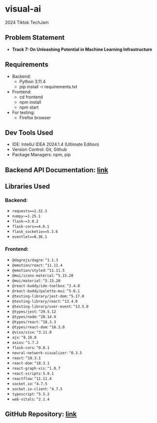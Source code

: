 # visual-ai
2024 Tiktok TechJam

## Problem Statement
- **Track 7: On Unleashing Potential in Machine Learning Infrastructure**

## Requirements

- Backend:
  - Python 3.11.4
  - pip install -r requirements.txt
- Frontend:
  - cd frontend
  - npm install
  - npm start
- For testing:
  - Firefox browser

## Dev Tools Used

- IDE: IntelliJ IDEA 2024.1.4 (Ultimate Edition)
- Version Control: Git, Github
- Package Managers: npm, pip

## Backend API Documentation: [link](./backend/api_documentation.md)

## Libraries Used

### Backend:
  - `requests==2.32.3`
  - `numpy~=1.25.1`
  - `flask~=3.0.2`
  - `flask-cors==4.0.1`
  - `flask_socketio==5.3.6`
  - `eventlet==0.36.1`
### Frontend:
  - `@dagrejs/dagre`: `^1.1.3`
  - `@emotion/react`: `^11.11.4`
  - `@emotion/styled`: `^11.11.5`
  - `@mui/icons-material`: `^5.15.20`
  - `@mui/material`: `^5.15.20`
  - `@react-buddy/ide-toolbox`: `^2.4.0`
  - `@react-buddy/palette-mui`: `^5.0.1`
  - `@testing-library/jest-dom`: `^5.17.0`
  - `@testing-library/react`: `^13.4.0`
  - `@testing-library/user-event`: `^13.5.0`
  - `@types/jest`: `^29.5.12`
  - `@types/node`: `^20.14.9`
  - `@types/react`: `^18.3.3`
  - `@types/react-dom`: `^18.3.0`
  - `@visx/visx`: `^3.11.0`
  - `ajv`: `^8.16.0`
  - `axios`: `^1.7.2`
  - `flask-cors`: `^0.0.1`
  - `neural-network-visualizer`: `^0.3.5`
  - `react`: `^18.3.1`
  - `react-dom`: `^18.3.1`
  - `react-graph-vis`: `^1.0.7`
  - `react-scripts`: `5.0.1`
  - `reactflow`: `^11.11.4`
  - `socket.io`: `^4.7.5`
  - `socket.io-client`: `^4.7.5`
  - `typescript`: `^5.5.2`
  - `web-vitals`: `^2.1.4`

## GitHub Repository: [link](https://github.com/visual-ai-org/visual-ai)